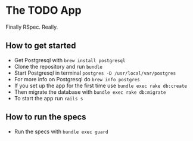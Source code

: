 # The TODO App

Finally RSpec. Really.

## How to get started

- Get Postgresql with `brew install postgresql`
- Clone the repository and run `bundle`
- Start Postgresql in terminal `postgres -D /usr/local/var/postgres`
- For more info on Postgresql do `brew info postgres`
- If you set up the app for the first time use `bundle exec rake db:create`
- Then migrate the database with `bundle exec rake db:migrate`
- To start the app run `rails s`

## How to run the specs

- Run the specs with `bundle exec guard`
